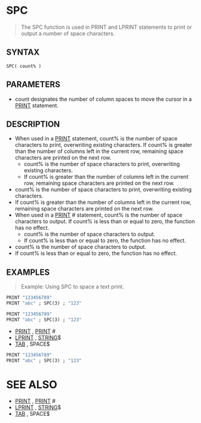 # SPC
> The SPC function is used in PRINT and LPRINT statements to print or output a number of space characters.

## SYNTAX
`SPC( count% )`

## PARAMETERS
* count designates the number of column spaces to move the cursor in a [PRINT](PRINT.md) statement.


## DESCRIPTION
* When used in a [PRINT](PRINT.md) statement, count% is the number of space characters to print, overwriting existing characters. If count% is greater than the number of columns left in the current row, remaining space characters are printed on the next row.
	* count% is the number of space characters to print, overwriting existing characters.
	* If count% is greater than the number of columns left in the current row, remaining space characters are printed on the next row.
* count% is the number of space characters to print, overwriting existing characters.
* If count% is greater than the number of columns left in the current row, remaining space characters are printed on the next row.
* When used in a [PRINT](PRINT.md) # statement, count% is the number of space characters to output. If count% is less than or equal to zero, the function has no effect.
	* count% is the number of space characters to output.
	* If count% is less than or equal to zero, the function has no effect.
* count% is the number of space characters to output.
* If count% is less than or equal to zero, the function has no effect.


## EXAMPLES
> Example: Using SPC to space a text print.

```vb
PRINT "123456789"
PRINT "abc" ; SPC(3) ; "123"
```


```vb
PRINT "123456789"
PRINT "abc" ; SPC(3) ; "123"
```

* [PRINT](PRINT.md) , [PRINT](PRINT.md) #
* [LPRINT](LPRINT.md) , [STRING](STRING.md)$
* [TAB](TAB.md) , SPACE$

```vb
PRINT "123456789"
PRINT "abc" ; SPC(3) ; "123"
```



# SEE ALSO
* [PRINT](PRINT.md) , [PRINT](PRINT.md) #
* [LPRINT](LPRINT.md) , [STRING](STRING.md)$
* [TAB](TAB.md) , SPACE$

